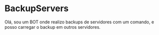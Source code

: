 # BackupServers
Olá, sou um BOT onde realizo backups de servidores com um comando, e posso carregar o backup em outros servidores.
